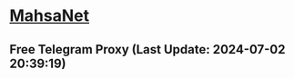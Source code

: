 
# [MahsaNet](https://t.me/mahsa_net)
## Free Telegram Proxy (Last Update: 2024-07-02 20:39:19)

    